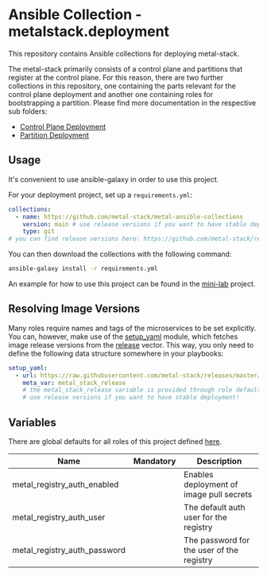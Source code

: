 # Ansible Collection - metalstack.deployment

This repository contains Ansible collections for deploying metal-stack.

The metal-stack primarily consists of a control plane and partitions that register at the control plane. For this reason, there are two further collections in this repository, one containing the parts relevant for the control plane deployment and another one containing roles for bootstrapping a partition. Please find more documentation in the respective sub folders:

- [Control Plane Deployment](controlplane)
- [Partition Deployment](partition)

## Usage

It's convenient to use ansible-galaxy in order to use this project.

For your deployment project, set up a `requirements.yml`:

```yaml
collections:
  - name: https://github.com/metal-stack/metal-ansible-collections
    version: main # use release versions if you want to have stable deployment!
    type: git
# you can find release versions here: https://github.com/metal-stack/releases
```

You can then download the collections with the following command:

```bash
ansible-galaxy install -r requirements.yml
```

An example for how to use this project can be found in the [mini-lab](https://github.com/metal-stack/mini-lab) project.

## Resolving Image Versions

Many roles require names and tags of the microservices to be set explicitly. You can, however, make use of the [setup_yaml](https://github.com/metal-stack/ansible-common/blob/master/library/setup_yaml.py) module, which fetches image release versions from the [release](https://github.com/metal-stack/releases) vector. This way, you only need to define the following data structure somewhere in your playbooks:

```yaml
setup_yaml:
  - url: https://raw.githubusercontent.com/metal-stack/releases/master/release.yaml
    meta_var: metal_stack_release
    # the metal_stack_release variable is provided through role defaults of this project
    # use release versions if you want to have stable deployment!
```

## Variables

There are global defaults for all roles of this project defined [here](defaults/main.yaml).

| Name                         | Mandatory | Description                               |
| ---------------------------- | --------- | ----------------------------------------- |
| metal_registry_auth_enabled  |           | Enables deployment of image pull secrets  |
| metal_registry_auth_user     |           | The default auth user for the registry    |
| metal_registry_auth_password |           | The password for the user of the registry |

